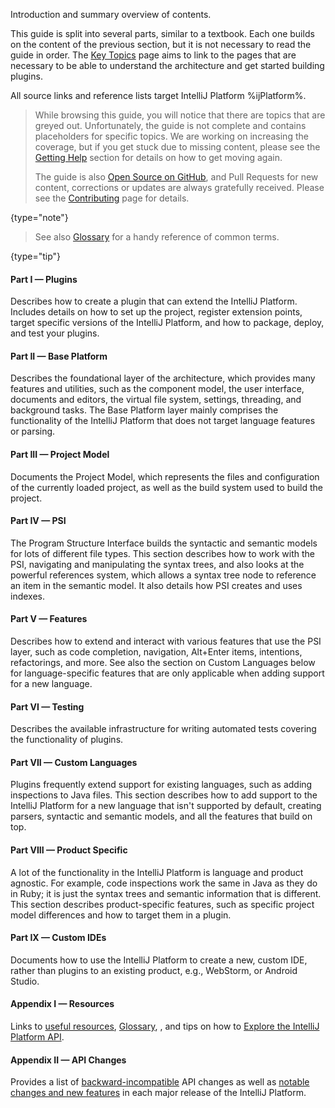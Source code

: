 [//]: # (title: About This Guide)

<!-- Copyright 2000-2022 JetBrains s.r.o. and other contributors. Use of this source code is governed by the Apache 2.0 license that can be found in the LICENSE file. -->

<excerpt>Introduction and summary overview of contents.</excerpt>

This guide is split into several parts, similar to a textbook.
Each one builds on the content of the previous section, but it is not necessary to read the guide in order.
The [Key Topics](key_topics.md) page aims to link to the pages that are necessary to be able to understand the architecture and get started building plugins.

All source links and reference lists target IntelliJ Platform %ijPlatform%.

> While browsing this guide, you will notice that there are topics that are greyed out.
> Unfortunately, the guide is not complete and contains placeholders for specific topics.
> We are working on increasing the coverage, but if you get stuck due to missing content, please see the [Getting Help](getting_help.md) section for details on how to get moving again.
>
> The guide is also [Open Source on GitHub](https://github.com/JetBrains/intellij-sdk-docs), and Pull Requests for new content, corrections or updates are always gratefully received.
> Please see the [Contributing](intellij-sdk-docs-original_CONTRIBUTING.md) page for details.
>
{type="note"}

> See also [Glossary](glossary.md) for a handy reference of common terms.
>
{type="tip"}

#### Part I — Plugins

Describes how to create a plugin that can extend the IntelliJ Platform.
Includes details on how to set up the project, register extension points, target specific versions of the IntelliJ Platform, and how to package, deploy, and test your plugins.

#### Part II — Base Platform

Describes the foundational layer of the architecture, which provides many features and utilities, such as the component model, the user interface, documents and editors, the virtual file system, settings, threading, and background tasks.
The Base Platform layer mainly comprises the functionality of the IntelliJ Platform that does not target language features or parsing.

#### Part III — Project Model

Documents the Project Model, which represents the files and configuration of the currently loaded project, as well as the build system used to build the project.

#### Part IV — PSI

The Program Structure Interface builds the syntactic and semantic models for lots of different file types.
This section describes how to work with the PSI, navigating and manipulating the syntax trees, and also looks at the powerful references system, which allows a syntax tree node to reference an item in the semantic model.
It also details how PSI creates and uses indexes.

#### Part V — Features

Describes how to extend and interact with various features that use the PSI layer, such as code completion, navigation, <shortcut>Alt+Enter</shortcut> items, intentions, refactorings, and more.
See also the section on Custom Languages below for language-specific features that are only applicable when adding support for a new language.

#### Part VI — Testing

Describes the available infrastructure for writing automated tests covering the functionality of plugins.

#### Part VII — Custom Languages

Plugins frequently extend support for existing languages, such as adding inspections to Java files.
This section describes how to add support to the IntelliJ Platform for a new language that isn't supported by default, creating parsers, syntactic and semantic models, and all the features that build on top.

#### Part VIII — Product Specific

A lot of the functionality in the IntelliJ Platform is language and product agnostic.
For example, code inspections work the same in Java as they do in Ruby; it is just the syntax trees and semantic information that is different.
This section describes product-specific features, such as specific project model differences and how to target them in a plugin.

#### Part IX — Custom IDEs

Documents how to use the IntelliJ Platform to create a new, custom IDE, rather than plugins to an existing product, e.g., WebStorm, or Android Studio.

#### Appendix I — Resources

Links to [useful resources](useful_links.md), [Glossary](glossary.md), [](extension_point_list.md), and tips on how to [Explore the IntelliJ Platform API](explore_api.md).

#### Appendix II — API Changes

Provides a list of [backward-incompatible](api_changes_list.md) API changes as well as [notable changes and new features](api_notable.md) in each major release of the IntelliJ Platform.
